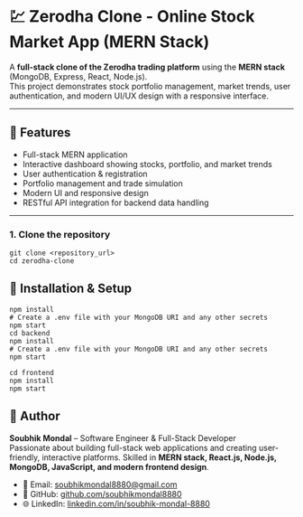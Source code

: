 # 💹 Zerodha Clone - Online Stock Market App (MERN Stack)

A **full-stack clone of the Zerodha trading platform** using the **MERN stack** (MongoDB, Express, React, Node.js).  
This project demonstrates stock portfolio management, market trends, user authentication, and modern UI/UX design with a responsive interface.

---

## 🌟 Features

- Full-stack MERN application  
- Interactive dashboard showing stocks, portfolio, and market trends  
- User authentication & registration  
- Portfolio management and trade simulation  
- Modern UI and responsive design  
- RESTful API integration for backend data handling  

---
### 1. Clone the repository
```
git clone <repository_url>
cd zerodha-clone
```
## 🚀 Installation & Setup
```Backend setup
npm install
# Create a .env file with your MongoDB URI and any other secrets
npm start
cd backend
npm install
# Create a .env file with your MongoDB URI and any other secrets
npm start

```
```Frontend setup
cd frontend
npm install
npm start
```


## 👤 Author

**Soubhik Mondal** – Software Engineer & Full-Stack Developer  
Passionate about building full-stack web applications and creating user-friendly, interactive platforms. Skilled in **MERN stack, React.js, Node.js, MongoDB, JavaScript, and modern frontend design**.  

- 📧 Email: [soubhikmondal8880@gmail.com](mailto:soubhikmondal8880@gmail.com)  
- 🐙 GitHub: [github.com/soubhikmondal8880](https://github.com/soubhikmondal8880)  
- 🌐 LinkedIn: [linkedin.com/in/soubhik-mondal-8880](https://www.linkedin.com/in/soubhik-mondal-8880)  




